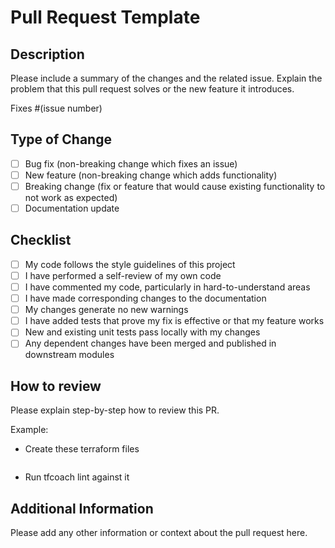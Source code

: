 # Pull Request Template

## Description

Please include a summary of the changes and the related issue. Explain the problem that this pull request solves or the
new feature it introduces.

Fixes #(issue number)

## Type of Change

- [ ] Bug fix (non-breaking change which fixes an issue)
- [ ] New feature (non-breaking change which adds functionality)
- [ ] Breaking change (fix or feature that would cause existing functionality to not work as expected)
- [ ] Documentation update

## Checklist

- [ ] My code follows the style guidelines of this project
- [ ] I have performed a self-review of my own code
- [ ] I have commented my code, particularly in hard-to-understand areas
- [ ] I have made corresponding changes to the documentation
- [ ] My changes generate no new warnings
- [ ] I have added tests that prove my fix is effective or that my feature works
- [ ] New and existing unit tests pass locally with my changes
- [ ] Any dependent changes have been merged and published in downstream modules

## How to review

Please explain step-by-step how to review this PR.

Example:

- Create these terraform files
```hcl

```
- Run tfcoach lint against it

## Additional Information

Please add any other information or context about the pull request here.
